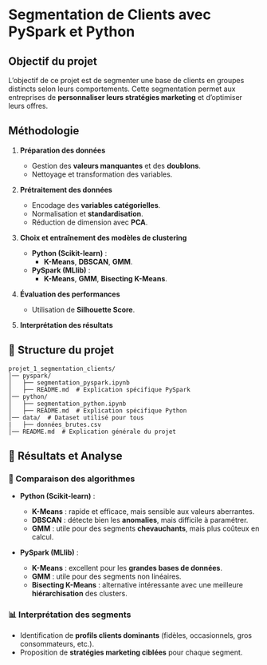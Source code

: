 # Segmentation de Clients avec PySpark et Python

## Objectif du projet
L’objectif de ce projet est de segmenter une base de clients en groupes distincts selon leurs comportements. Cette segmentation permet aux entreprises de **personnaliser leurs stratégies marketing** et d’optimiser leurs offres.

## Méthodologie

1. **Préparation des données**  
   - Gestion des **valeurs manquantes** et des **doublons**. 
   - Nettoyage et transformation des variables.

2. **Prétraitement des données**  
   - Encodage des **variables catégorielles**. 
   - Normalisation et **standardisation**.
   - Réduction de dimension avec **PCA**.

3. **Choix et entraînement des modèles de clustering**  
   - **Python (Scikit-learn)** :  
     - **K-Means**, **DBSCAN**, **GMM**.  
   - **PySpark (MLlib)** :  
     - **K-Means**, **GMM**, **Bisecting K-Means**.  

4. **Évaluation des performances**  
   - Utilisation de **Silhouette Score**.  

5. **Interprétation des résultats**  

## 📂 Structure du projet
```
projet_1_segmentation_clients/
│── pyspark/
│   ├── segmentation_pyspark.ipynb
│   ├── README.md  # Explication spécifique PySpark
│── python/
│   ├── segmentation_python.ipynb
│   ├── README.md  # Explication spécifique Python
│── data/  # Dataset utilisé pour tous
|   ├── données_brutes.csv 
│── README.md  # Explication générale du projet
```

## 🚀 Résultats et Analyse

### 📌 Comparaison des algorithmes
- **Python (Scikit-learn)** :
  - **K-Means** : rapide et efficace, mais sensible aux valeurs aberrantes.
  - **DBSCAN** : détecte bien les **anomalies**, mais difficile à paramétrer.
  - **GMM** : utile pour des segments **chevauchants**, mais plus coûteux en calcul.

- **PySpark (MLlib)** :
  - **K-Means** : excellent pour les **grandes bases de données**.
  - **GMM** : utile pour des segments non linéaires.
  - **Bisecting K-Means** : alternative intéressante avec une meilleure **hiérarchisation** des clusters.

### 📊 Interprétation des segments
- Identification de **profils clients dominants** (fidèles, occasionnels, gros consommateurs, etc.).
- Proposition de **stratégies marketing ciblées** pour chaque segment.





